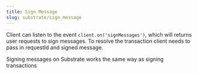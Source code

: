 ```yaml
---
title: Sign Message
slug: substrate/sign_message
---
```


Client can listen to the event `client.on('signMessages')`, which will returns user requests to sign messages. To resolve the transaction client needs to pass in requestId and signed message.

Signing messages on Substrate works the same way as signing transactions
